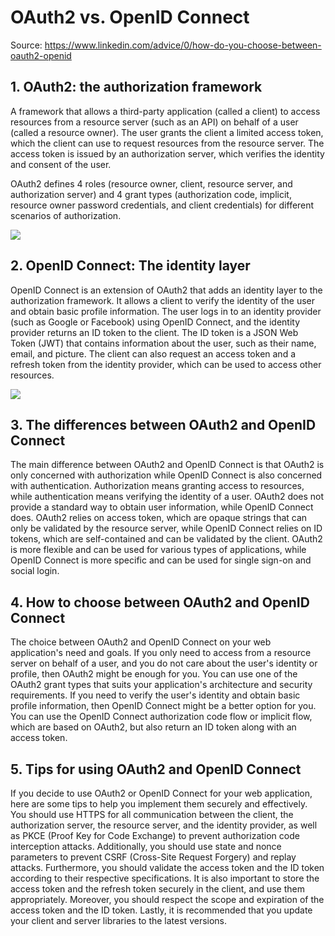 # OAuth2 vs. OpenID Connect

Source: <https://www.linkedin.com/advice/0/how-do-you-choose-between-oauth2-openid>

## 1. OAuth2: the authorization framework

A framework that allows a third-party application (called a client) to access resources from a resource server (such as an API) on behalf of a user (called a resource owner). The user grants the client a limited access token, which the client can use to request resources from the resource server. The access token is issued by an authorization server, which verifies the identity and consent of the user.

OAuth2 defines 4 roles (resource owner, client, resource server, and authorization server) and 4 grant types (authorization code, implicit, resource owner password credentials, and client credentials) for different scenarios of authorization.

![](https://assets.digitalocean.com/articles/oauth/abstract_flow.png)

## 2. OpenID Connect: The identity layer

OpenID Connect is an extension of OAuth2 that adds an identity layer to the authorization framework. It allows a client to verify the identity of the user and obtain basic profile information. The user logs in to an identity provider (such as Google or Facebook) using OpenID Connect, and the identity provider returns an ID token to the client. The ID token is a JSON Web Token (JWT) that contains information about the user, such as their name, email, and picture. The client can also request an access token and a refresh token from the identity provider, which can be used to access other resources.

![](https://curity.io/images/resources/openidconnect/openID-connect-overview.svg)

## 3. The differences between OAuth2 and OpenID Connect

The main difference between OAuth2 and OpenID Connect is that OAuth2 is only concerned with authorization while OpenID Connect is also concerned with authentication. Authorization means granting access to resources, while authentication means verifying the identity of a user. OAuth2 does not provide a standard way to obtain user information, while OpenID Connect does. OAuth2 relies on access token, which are opaque strings that can only be validated by the resource server, while OpenID Connect relies on ID tokens, which are self-contained and can be validated by the client. OAuth2 is more flexible and can be used for various types of applications, while OpenID Connect is more specific and can be used for single sign-on and social login.

## 4. How to choose between OAuth2 and OpenID Connect

The choice between OAuth2 and OpenID Connect on your web application's need and goals. If you only need to access from a resource server on behalf of a user, and you do not care about the user's identity or profile, then OAuth2 might be enough for you. You can use one of the OAuth2 grant types that suits your application's architecture and security requirements. If you need to verify the user's identity and obtain basic profile information, then OpenID Connect might be a better option for you. You can use the OpenID Connect authorization code flow or implicit flow, which are based on OAuth2, but also return an ID token along with an access token.

## 5. Tips for using OAuth2 and OpenID Connect

If you decide to use OAuth2 or OpenID Connect for your web application, here are some tips to help you implement them securely and effectively. You should use HTTPS for all communication between the client, the authorization server, the resource server, and the identity provider, as well as PKCE (Proof Key for Code Exchange) to prevent authorization code interception attacks. Additionally, you should use state and nonce parameters to prevent CSRF (Cross-Site Request Forgery) and replay attacks. Furthermore, you should validate the access token and the ID token according to their respective specifications. It is also important to store the access token and the refresh token securely in the client, and use them appropriately. Moreover, you should respect the scope and expiration of the access token and the ID token. Lastly, it is recommended that you update your client and server libraries to the latest versions.
